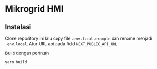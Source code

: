 # Mikrogrid HMI

## Instalasi

Clone repository ini lalu copy file `.env.local.example` dan rename menjadi `.env.local`. Atur URL api pada field `NEXT_PUBLIC_API_URL`

Build dengan perintah

```sh
yarn build
```
